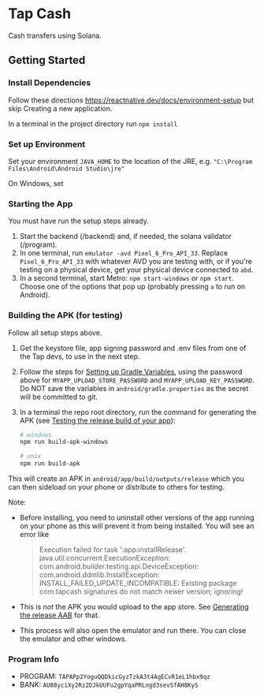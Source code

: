 # Tap Cash
Cash transfers using Solana.

## Getting Started

### Install Dependencies
Follow these directions https://reactnative.dev/docs/environment-setup but skip Creating a new application.

In a terminal in the project directory run `npm install`


### Set up Environment
Set your environment `JAVA_HOME` to the location of the JRE, e.g. `"C:\Program Files\Android\Android Studio\jre"`

On Windows, set


### Starting the App
You must have run the setup steps already.

1. Start the backend (/backend) and, if needed, the solana validator (/program).
2. In one terminal, run `emulator -avd Pixel_6_Pro_API_33`. Replace `Pixel_6_Pro_API_33` with whatever AVD you are testing with, or if you're
testing on a physical device, get your physical device connected to `abd`.
3. In a second terminal, start Metro: `npm start-windows` or `npm start`.
Choose one of the options that pop up (probably pressing `a` to run on Android).


### Building the APK (for testing)
Follow all setup steps above.

1. Get the keystore file, app signing password and .env files from
one of the Tap devs, to use in the next step.
2. Follow the steps for
[Setting up Gradle Variables](https://reactnative.dev/docs/signed-apk-android#setting-up-gradle-variables),
using the password above for `MYAPP_UPLOAD_STORE_PASSWORD` and `MYAPP_UPLOAD_KEY_PASSWORD`. Do NOT save the variables in `android/gradle.properties` as the secret will be committed to git.
3. In a terminal the repo root directory, run the command for generating the APK
 (see [Testing the release build of your app](https://reactnative.dev/docs/signed-apk-android#testing-the-release-build-of-your-app)):

    ```bash
    # windows
    npm run build-apk-windows

    # unix
    npm run build-apk
    ```

This will create an APK in `android/app/build/outputs/release` which you can then
sideload on your phone or distribute to others for testing.

Note:
- Before installing, you need to uninstall other versions of the
app running on your phone as this will prevent it from being installed.
You will see an error like

    > Execution failed for task ':app:installRelease'.
    > java.util.concurrent.ExecutionException: com.android.builder.testing.api.DeviceException: com.android.ddmlib.InstallException: INSTALL_FAILED_UPDATE_INCOMPATIBLE: Existing package com.tapcash signatures do not match newer version; ignoring!

- This is _not_ the APK you would upload to the app store. See [Generating the release AAB](https://reactnative.dev/docs/signed-apk-android#generating-the-release-aab) for that.
- This process will also open the emulator and run there.
You can close the emulator and other windows.

### Program Info
- PROGRAM: `TAPAPp2YoguQQDkicGyzTzkA3t4AgECvR1eL1hbx9qz`
- BANK: `AU88yciXy2Rz2DJkUUFu2gpYqaPRLngd3sevSfAH8KyS`
